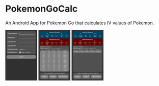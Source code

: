 # PokemonGoCalc
An Android App for Pokemon Go that calculates IV values of Pokemon.<p>
<img src="Examples/Screenshot_20160727-051441.png" width="100" alt="Screenshot_20160727-051441.png">
<img src="Examples/Screenshot_20160727-051505.png" width="100" alt="Screenshot_20160727-051505.png">
<img src="Examples/Screenshot_20160727-051723.png" width="100" alt="Screenshot_20160727-051723.png">
